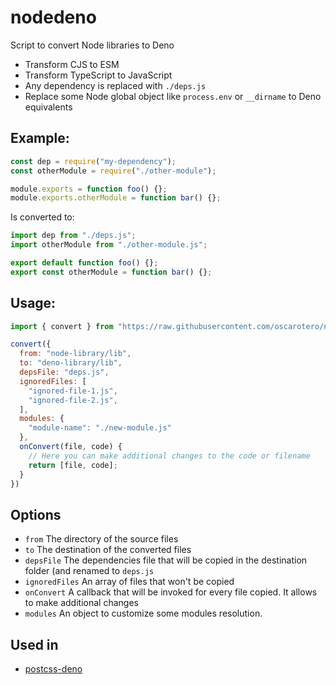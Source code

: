 # nodedeno

Script to convert Node libraries to Deno

- Transform CJS to ESM
- Transform TypeScript to JavaScript
- Any dependency is replaced with `./deps.js`
- Replace some Node global object like `process.env` or `__dirname` to Deno equivalents

## Example:

```js
const dep = require("my-dependency");
const otherModule = require("./other-module");

module.exports = function foo() {};
module.exports.otherModule = function bar() {};
```

Is converted to:

```js
import dep from "./deps.js";
import otherModule from "./other-module.js";

export default function foo() {};
export const otherModule = function bar() {};
```

## Usage:

```js
import { convert } from "https://raw.githubusercontent.com/oscarotero/nodedeno/main/mod.js"

convert({
  from: "node-library/lib",
  to: "deno-library/lib",
  depsFile: "deps.js",
  ignoredFiles: [
    "ignored-file-1.js",
    "ignored-file-2.js",
  ],
  modules: {
    "module-name": "./new-module.js"
  },
  onConvert(file, code) {
    // Here you can make additional changes to the code or filename
    return [file, code];
  }
})
```

## Options

- `from` The directory of the source files
- `to` The destination of the converted files
- `depsFile` The dependencies file that will be copied in the destination folder (and renamed to `deps.js`
- `ignoredFiles` An array of files that won't be copied
- `onConvert` A callback that will be invoked for every file copied. It allows to make additional changes
- `modules` An object to customize some modules resolution.

## Used in

- [postcss-deno](https://github.com/oscarotero/postcss-deno)
